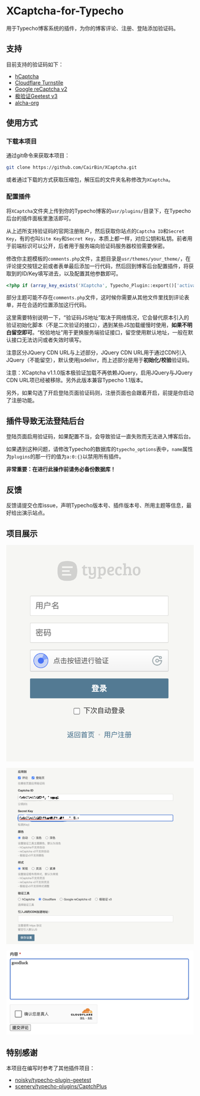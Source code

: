 # XCaptcha-for-Typecho

用于Typecho博客系统的插件，为你的博客评论、注册、登陆添加验证码。


## 支持

目前支持的验证码如下：

* [hCaptcha](https://www.hcaptcha.com)
* [Cloudflare Turnstile](https://www.cloudflare.com)
* [Google reCaptcha v2](https://developers.google.cn/recaptcha/docs/display?hl=zh-cn)
* [极验证Geetest v3](https://www2.geetest.com)
* [alcha-org](https://altcha.org/docs/get-started/)


## 使用方式

### 下载本项目

通过git命令来获取本项目：

```sh
git clone https://github.com/CairBin/XCaptcha.git
```

或者通过下载的方式获取压缩包，解压后的文件夹名称修改为`XCaptcha`。

### 配置插件

将`XCaptcha`文件夹上传到你的Typecho博客的`usr/plugins/`目录下，在Typecho后台的插件面板里激活即可。

从上述所支持验证码的官网注册账户，然后获取你站点的`Captcha ID`和`Secret Key`，有的也叫`Site Key`和`Secret Key`，本质上都一样，对应公钥和私钥。前者用于前端标识可以公开，后者用于服务端向验证码服务器校验需要保密。

修改你主题模板的`comments.php`文件，主题目录是`usr/themes/your_theme/`，在评论提交按钮之前或者表单最后添加一行代码，然后回到博客后台配置插件，将获取到的ID/Key填写进去，以及配置其他参数即可。

```php
<?php if (array_key_exists('XCaptcha', Typecho_Plugin::export()['activated'])) : XCaptcha_Plugin::showCaptcha(); endif; ?>
```

部分主题可能不存在`comments.php`文件，这时候你需要从其他文件里找到评论表单，并在合适的位置添加这行代码。



这里需要特别说明一下，“验证码JS地址”取决于网络情况，它会替代原本引入的验证初始化脚本（不是二次验证的接口），遇到某些JS加载缓慢时使用，**如果不明白留空即可**。“校验地址”用于更换服务端验证接口，留空使用默认地址，一般在默认接口无法访问或者失效时填写。

注意区分JQuery CDN URL与上述部分，JQuery CDN URL用于通过CDN引入JQuery（不能留空），默认使用jsdelivr，而上述部分是用于**初始化/校验**验证码。

注意：XCaptcha v1.1.0版本极验证加载不再依赖JQuery，启用JQuery与JQuery CDN URL项已经被移除。另外此版本兼容Typecho 1.1版本。

另外，如果勾选了开启登陆页面验证码则，注册页面也会跟着开启，前提是你启动了注册功能。

## 插件导致无法登陆后台

登陆页面启用验证码，如果配置不当，会导致验证一直失败而无法进入博客后台。

如果遇到这种问题，请修改Typecho的数据库的`typecho_options`表中，`name`属性为`plugins`的那一行的值为`a:0:{}`以禁用所有插件。

**非常重要：在进行此操作前请务必备份数据库！**


## 反馈

反馈请提交仓库issue，声明Typecho版本号、插件版本号、所用主题等信息，最好给出演示站点。


## 项目展示

![登陆界面](/img/login_page.png)

![插件配置](/img/plugin_config.png)

![评论区](/img/comment_area.png)


## 特别感谢

本项目在编写时参考了其他插件项目：

* [noisky/typecho-plugin-geetest](https://github.com/noisky/typecho-plugin-geetest)
* [scenery/typecho-plugins/CaptchPlus](https://github.com/scenery/typecho-plugins)
